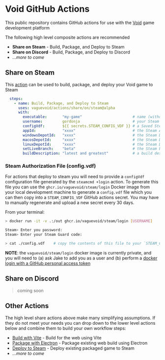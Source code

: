 # Void GitHub Actions

This public repository contains GitHub actions for use with the [Void](https://void.dev) game development platform

The following high level composite actions are recommended

  * **Share on Steam** - Build, Package, and Deploy to Steam
  * **Share on Discord** - Build, Package, and Deploy to Discord
  * _...more to come_

## Share on Steam

This [action](share/on/steam/action.yml) can be used to build, package, and deploy your Void game to Steam

```yaml
  steps:
    - name: Build, Package, and Deploy to Steam
      uses: vaguevoid/actions/share/on/steam@alpha
      with:
        executable:       "my-game"                       # name (without extension) to use for generated executables
        username:         gordonja                        # your Steam username
        configVdf:        ${{ secrets.STEAM_CONFIG_VDF }} # a Saved Steam login session (see below)
        appId:            "xxxx"                          # the Steam Application ID
        windowsDepotId:   "xxxx"                          # the Steam Depot ID for your Windows binaries
        macosDepotId:     "xxxx"                          # the Steam Depot ID for your MacOS binaries (optional)
        linuxDepotId:     "xxxx"                          # the Steam Depot ID for your Linux binaries (optional)
        setLiveBranch:    "beta"                          # the Steam branch to set live with this build (optional)
        buildDescription: "latest and greatest"           # a build description (optional)
```

### Steam Authorization File (config.vdf)

For actions that deploy to steam you will need to provide a `configVdf` configuration file generated
by the `steamcmd +login` action. To generate this file you can use the `ghcr.io/vaguevoid/steam/login`
Docker image from your local development machine to generate a `config.vdf` file which you can then
copy into a `STEAM_CONFIG_VDF` GitHub actions secret. You may have to manually regenerate and
upload a new secret every 30 days.

From your terminal:

```bash
> docker run -it -v .:/out ghcr.io/vaguevoid/steam/login [USERNAME]

Steam> Enter you password:
Steam> Enter your Steam Guard code:

> cat ./config.vdf    # copy the contents of this file to your `STEAM_CONFIG_VDF` GitHub secret
```

**NOTE**: the `vaguevoid/steam/login` docker image is currently private, and you will need
to (a) ask Jake to add you as a user and (b) perform a [docker login with a GitHub personal access token](https://docs.github.com/en/packages/working-with-a-github-packages-registry/working-with-the-container-registry#authenticating-with-a-personal-access-token-classic)

## Share on Discord

> coming soon

## Other Actions

The high level share actions above make many simplifying assumptions. If they do not meet your needs
you can drop down to the lower level actions below and combine them to build your
own workflow steps:

  * [Build with Vite](build/vite/readme.md) - Build for the web using Vite
  * [Package with Electron](package/electron/readme.md) - Package existing web build using Electron
  * [Deploy to Steam](deploy/steam/readme.md) - Deploy existing packaged game to Steam
  * _...more to come_
